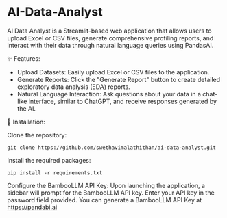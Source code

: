 # AI-Data-Analyst
AI Data Analyst is a Streamlit-based web application that allows users to upload Excel or CSV files, generate comprehensive profiling reports, and interact with their data through natural language queries using PandasAI.

:sparkles: Features:
- Upload Datasets: Easily upload Excel or CSV files to the application.
- Generate Reports: Click the "Generate Report" button to create detailed exploratory data analysis (EDA) reports.
- Natural Language Interaction: Ask questions about your data in a chat-like interface, similar to ChatGPT, and receive responses generated by the AI.

:rocket: Installation:

Clone the repository:
  ```
  git clone https://github.com/swethavimalathithan/ai-data-analyst.git
```
Install the required packages:
```
pip install -r requirements.txt
```
Configure the BambooLLM API Key:
Upon launching the application, a sidebar will prompt for the BambooLLM API key. Enter your API key in the password field provided.
You can generate a BambooLLM API Key at https://pandabi.ai
